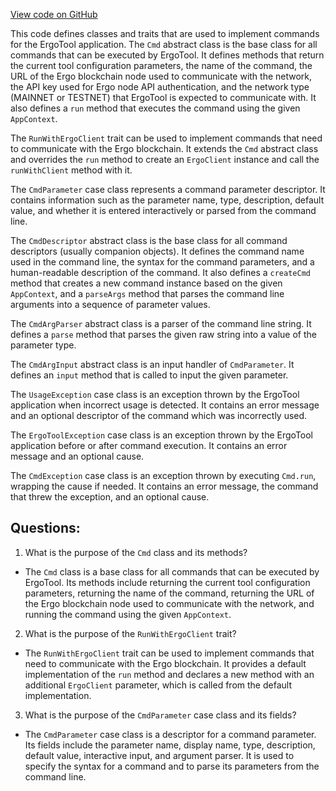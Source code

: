 [View code on GitHub](https://github.com/ergoplatform/ergo-appkit/appkit/src/main/scala/org/ergoplatform/appkit/commands/Commands.scala)

This code defines classes and traits that are used to implement commands for the ErgoTool application. The `Cmd` abstract class is the base class for all commands that can be executed by ErgoTool. It defines methods that return the current tool configuration parameters, the name of the command, the URL of the Ergo blockchain node used to communicate with the network, the API key used for Ergo node API authentication, and the network type (MAINNET or TESTNET) that ErgoTool is expected to communicate with. It also defines a `run` method that executes the command using the given `AppContext`.

The `RunWithErgoClient` trait can be used to implement commands that need to communicate with the Ergo blockchain. It extends the `Cmd` abstract class and overrides the `run` method to create an `ErgoClient` instance and call the `runWithClient` method with it.

The `CmdParameter` case class represents a command parameter descriptor. It contains information such as the parameter name, type, description, default value, and whether it is entered interactively or parsed from the command line.

The `CmdDescriptor` abstract class is the base class for all command descriptors (usually companion objects). It defines the command name used in the command line, the syntax for the command parameters, and a human-readable description of the command. It also defines a `createCmd` method that creates a new command instance based on the given `AppContext`, and a `parseArgs` method that parses the command line arguments into a sequence of parameter values.

The `CmdArgParser` abstract class is a parser of the command line string. It defines a `parse` method that parses the given raw string into a value of the parameter type.

The `CmdArgInput` abstract class is an input handler of `CmdParameter`. It defines an `input` method that is called to input the given parameter.

The `UsageException` case class is an exception thrown by the ErgoTool application when incorrect usage is detected. It contains an error message and an optional descriptor of the command which was incorrectly used.

The `ErgoToolException` case class is an exception thrown by the ErgoTool application before or after command execution. It contains an error message and an optional cause.

The `CmdException` case class is an exception thrown by executing `Cmd.run`, wrapping the cause if needed. It contains an error message, the command that threw the exception, and an optional cause.
## Questions: 
 1. What is the purpose of the `Cmd` class and its methods?
- The `Cmd` class is a base class for all commands that can be executed by ErgoTool. Its methods include returning the current tool configuration parameters, returning the name of the command, returning the URL of the Ergo blockchain node used to communicate with the network, and running the command using the given `AppContext`.

2. What is the purpose of the `RunWithErgoClient` trait?
- The `RunWithErgoClient` trait can be used to implement commands that need to communicate with the Ergo blockchain. It provides a default implementation of the `run` method and declares a new method with an additional `ErgoClient` parameter, which is called from the default implementation.

3. What is the purpose of the `CmdParameter` case class and its fields?
- The `CmdParameter` case class is a descriptor for a command parameter. Its fields include the parameter name, display name, type, description, default value, interactive input, and argument parser. It is used to specify the syntax for a command and to parse its parameters from the command line.